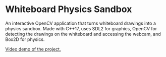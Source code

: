 # Whiteboard Physics Sandbox
An interactive OpenCV application that turns whiteboard drawings into a physics sandbox. Made with C++17, uses SDL2 for graphics, OpenCV for detecting the drawings on the whiteboard and accessing the webcam, and Box2D for physics.

[Video demo of the project.](https://twitter.com/i/status/1286549253226024960)
